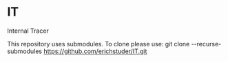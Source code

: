 # IT
Internal Tracer

This repository uses submodules.
To clone please use:
git clone --recurse-submodules https://github.com/erichstuder/IT.git
